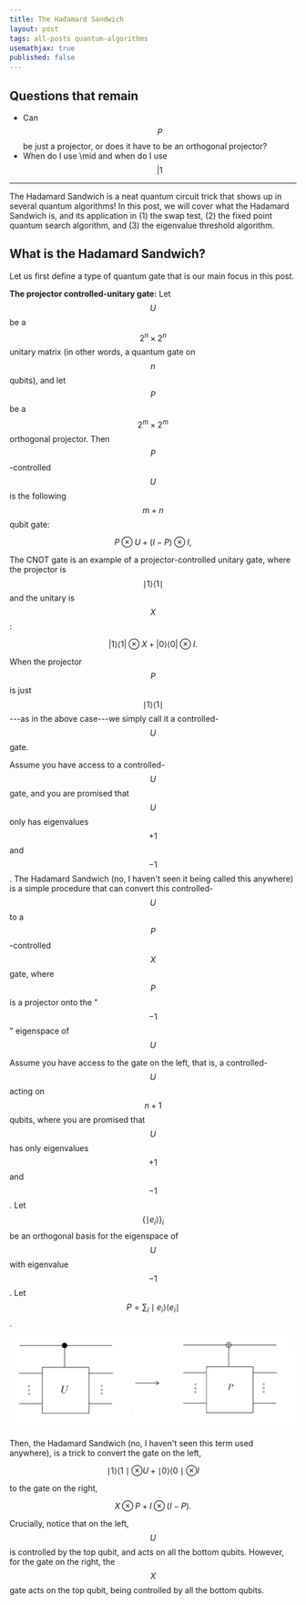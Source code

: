 ```yaml
---
title: The Hadamard Sandwich 
layout: post
tags: all-posts quantum-algorithms  
usemathjax: true
published: false
---
```


## Questions that remain
- Can $$P$$ be just a projector, or does it have to be an orthogonal projector?
- When do I use \mid and when do I use $$| 1$$ 

---

The Hadamard Sandwich is a neat quantum circuit trick that shows up in several quantum algorithms! In this post, we will cover what the Hadamard Sandwich is, and its application in (1) the swap test, (2) the fixed point quantum search algorithm, and (3) the eigenvalue threshold algorithm.

## What is the Hadamard Sandwich?

Let us first define a type of quantum gate that is our main focus in this post.

**The projector controlled-unitary gate:** Let $$U$$ be a $$2^n \times 2^n$$ unitary matrix (in other words, a quantum gate on $$n$$ qubits), and let $$P$$ be a $$2^m \times 2^m$$ orthogonal projector. Then $$P$$-controlled $$U$$ is the following $$m+n$$ qubit gate:

$$P \otimes U + (I-P) \otimes I,$$

The CNOT gate is an example of a projector-controlled unitary gate, where the projector is $$\mid 1 \rangle \langle 1 \mid$$ and the unitary is $$X$$: 

$$| 1 \rangle \langle 1| \otimes X + | 0 \rangle \langle 0 | \otimes I.$$ 

When the projector $$P$$ is just $$\mid 1\rangle \langle 1 \mid$$---as in the above case---we simply call it a controlled-$$U$$ gate.

Assume you have access to a controlled-$$U$$ gate, and you are promised that $$U$$ only has eigenvalues $$+1$$ and $$-1$$. The Hadamard Sandwich (no, I haven't seen it being called this anywhere) is a simple procedure that can convert this controlled-$$U$$ to a $$P$$-controlled $$X$$ gate, where $$P$$ is a projector onto the "$$-1$$" eigenspace of $$U$$

Assume you have access to the gate on the left, that is, a controlled-$$U$$ acting on $$n+1$$ qubits, where you are promised that $$U$$ has only eigenvalues $$+1$$ and $$-1$$. Let $$\{\mid e_i \rangle\}_i$$ be an orthogonal basis for the eigenspace of $$U$$ with eigenvalue $$-1$$. Let $$P = \sum_i \mid e_i \rangle \langle e_i \mid$$.  

![input-output](/assets/the-hadamard-sandwich/input_output.png)

Then, the Hadamard Sandwich (no, I haven't seen this term used anywhere), is a trick to convert the gate on the left, 

$$\mid 1 \rangle \langle 1 \mid \otimes U + \mid 0 \rangle \langle 0 \mid \otimes I $$

to the gate on the right, 

$$ X \otimes P + I \otimes (I-P).$$

Crucially, notice that on the left, $$U$$ is controlled by the top qubit, and acts on all the bottom qubits. However, for the gate on the right, the $$X$$ gate acts on the top qubit, being controlled by all the bottom qubits.


